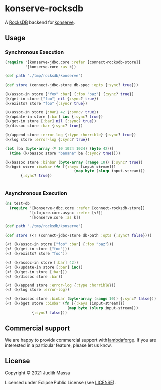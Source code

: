 # konserve-rocksdb

A [RocksDB](https://github.com/kotyo/clj-rocksdb) backend for [konserve](https://github.com/replikativ/konserve).

## Usage

<!--- Add to your leiningen dependencies:
[[http://clojars.org/io.replikativ/konserve-rocksdb]][[http://clojars.org/io.replikativ/konserve-rocksdb/latest-version.svg]]]]
-->

### Synchronous Execution

``` clojure
(require '[konserve-jdbc.core :refer [connect-rocksdb-store]]
         '[konserve.core :as k])

(def path "./tmp/rocksdb/konserve")
   
(def store (connect-jdbc-store db-spec :opts {:sync? true}))

(k/assoc-in store ["foo" :bar] {:foo "baz"} {:sync? true})
(k/get-in store ["foo"] nil {:sync? true})
(k/exists? store "foo" {:sync? true})

(k/assoc-in store [:bar] 42 {:sync? true})
(k/update-in store [:bar] inc {:sync? true})
(k/get-in store [:bar] nil {:sync? true})
(k/dissoc store :bar {:sync? true})

(k/append store :error-log {:type :horrible} {:sync? true})
(k/log store :error-log {:sync? true})

(let [ba (byte-array (* 10 1024 1024) (byte 42))]
  (time (k/bassoc store "banana" ba {:sync? true})))

(k/bassoc store :binbar (byte-array (range 10)) {:sync? true})
(k/bget store :binbar (fn [{:keys [input-stream]}]
                               (map byte (slurp input-stream)))
       {:sync? true})
               
```

### Asynchronous Execution

``` clojure
(ns test-db
  (require '[konserve-jdbc.core :refer [connect-rocksdb-store]]
           '[clojure.core.async :refer [<!]]
           '[konserve.core :as k])

(def path "./tmp/rocksdb/konserve")
   
(def store (<! (connect-jdbc-store db-path :opts {:sync? false})))

(<! (k/assoc-in store ["foo" :bar] {:foo "baz"}))
(<! (k/get-in store ["foo"]))
(<! (k/exists? store "foo"))

(<! (k/assoc-in store [:bar] 42))
(<! (k/update-in store [:bar] inc))
(<! (k/get-in store [:bar]))
(<! (k/dissoc store :bar))

(<! (k/append store :error-log {:type :horrible}))
(<! (k/log store :error-log))

(<! (k/bassoc store :binbar (byte-array (range 10)) {:sync? false}))
(<! (k/bget store :binbar (fn [{:keys [input-stream]}]
                            (map byte (slurp input-stream)))
            {:sync? false}))
```


## Commercial support

We are happy to provide commercial support with
[lambdaforge](https://lambdaforge.io). If you are interested in a particular
feature, please let us know.

## License

Copyright © 2021 Judith Massa

Licensed under Eclipse Public License (see [LICENSE](LICENSE)).